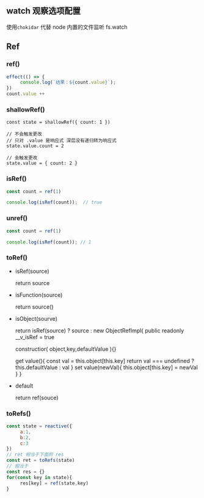 
## watch 观察选项配置

使用`chokidar` 代替 node 内置的文件监听 fs.watch 


## Ref

### ref()

```js
effect(() => { 
     console.log(`结果：${count.value}`);
})
count.value ++
```

### shallowRef()

```
const state = shallowRef({ count: 1 })

// 不会触发更改
// 只对 .value 是响应式 深层没有递归转为响应式
state.value.count = 2

// 会触发更改
state.value = { count: 2 }
```

### isRef()

```js
const count = ref(1)

console.log(isRef(count));  // true
```

### unref()

```js
const count = ref(1)

console.log(isRef(count)); // 1
```

### toRef()

- isRef(source)

  return source

- isFunction(source)
  
  return source()
   
- isObject(sourve)
  
  return isRef(source) ? source : new ObjectRefImpl{
     public readonly __v_isRef = true

     constructior(
          object,key,defaultValue
     ){}

     get value(){
          const val = this.object[this.key]
          return val === undefined ? this.defaultValue : val
     }
     set value(newVal){
          this.object[this.key] = newVal
     }
  }
  
- default

  return ref(souce)


### toRefs()

```js
const state = reactive({
     a:1,
     b:2,
     c:3
})
// ret 相当于下面的 res
const ret = toRefs(state)
// 相当于
const res = {}
for(const key in state){
     res[key] = ref(state,key)
}
```